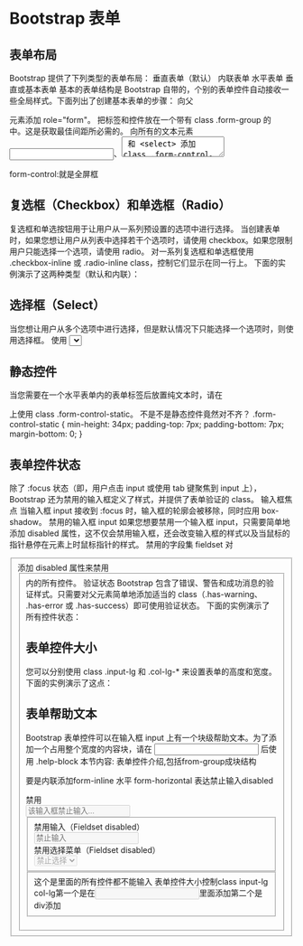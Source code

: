 # Bootstrap 表单 #
## 表单布局 ##
Bootstrap 提供了下列类型的表单布局：
垂直表单（默认）
内联表单
水平表单
垂直或基本表单
基本的表单结构是 Bootstrap 自带的，个别的表单控件自动接收一些全局样式。下面列出了创建基本表单的步骤：
向父 <form> 元素添加 role="form"。
把标签和控件放在一个带有 class .form-group 的 <div> 中。这是获取最佳间距所必需的。
向所有的文本元素 <input>、<textarea> 和 <select> 添加 class .form-control。
## 内联表单 ##
如果需要创建一个表单，它的所有元素是内联的，向左对齐的，标签是并排的，请向 <form> 标签添加 class .form-inline。
class="form-group" 获取最佳间距
内联表单
<form>class添加 form-inline
## 水平表单 ##
水平表单与其他表单不仅标记的数量上不同，而且表单的呈现形式也不同。如需创建一个水平布局的表单，请按下面的几个步骤进行：
向父 <form> 元素添加 class .form-horizontal。
把标签和控件放在一个带有 class .form-group 的 <div> 中。
向标签添加 class .control-label.在BootStrap默认情况下它的文本采用右对齐方式。一个小的label
## 支持的表单控件 ##
Bootstrap 支持最常见的表单控件，主要是 input、textarea、checkbox、radio 和 select。
输入框（Input）
最常见的表单文本字段是输入框 input。用户可以在其中输入大多数必要的表单数据。Bootstrap 提供了对所有原生的 HTML5 的 input 类型的支持，包括：text、password、datetime、datetime-local、date、month、time、week、number、email、url、search、tel 和 color。适当的 type 声明是必需的，这样才能让 input 获得完整的样式。
<form role="form">
  <div class="form-group">
    <label for="name">标签</label>
    <input type="text" class="form-control" placeholder="文本输入">
  </div>
 </form>
placeholder="文本输入"就是说form表单的内部提示

## 文本框（Textarea） ##
当您需要进行多行输入的时，则可以使用文本框 textarea。必要时可以改变 rows 属性（较少的行 = 较小的盒子，较多的行 = 较大的盒子）。
实例
<form role="form">
  <div class="form-group">
    <label for="name">文本框</label>
    <textarea class="form-control" rows="3"></textarea>
  </div>
</form>
form-control:就是全屏框

## 复选框（Checkbox）和单选框（Radio） ##
复选框和单选按钮用于让用户从一系列预设置的选项中进行选择。
当创建表单时，如果您想让用户从列表中选择若干个选项时，请使用 checkbox。如果您限制用户只能选择一个选项，请使用 radio。
对一系列复选框和单选框使用 .checkbox-inline 或 .radio-inline class，控制它们显示在同一行上。
下面的实例演示了这两种类型（默认和内联）：

## 选择框（Select） ##
当您想让用户从多个选项中进行选择，但是默认情况下只能选择一个选项时，则使用选择框。
使用 <select> 展示列表选项，通常是那些用户很熟悉的选择列表，比如州或者数字。
使用 multiple="multiple" 允许用户选择多个选项。

## 静态控件 ##
当您需要在一个水平表单内的表单标签后放置纯文本时，请在 <p> 上使用 class .form-control-static。
不是不是静态控件竟然对不齐？
.form-control-static {
  min-height: 34px;
  padding-top: 7px;
  padding-bottom: 7px;
  margin-bottom: 0;
}

## 表单控件状态 ##
除了 :focus 状态（即，用户点击 input 或使用 tab 键聚焦到 input 上），Bootstrap 还为禁用的输入框定义了样式，并提供了表单验证的 class。
输入框焦点
当输入框 input 接收到 :focus 时，输入框的轮廓会被移除，同时应用 box-shadow。
禁用的输入框 input
如果您想要禁用一个输入框 input，只需要简单地添加 disabled 属性，这不仅会禁用输入框，还会改变输入框的样式以及当鼠标的指针悬停在元素上时鼠标指针的样式。
禁用的字段集 fieldset
对 <fieldset> 添加 disabled 属性来禁用 <fieldset> 内的所有控件。
验证状态
Bootstrap 包含了错误、警告和成功消息的验证样式。只需要对父元素简单地添加适当的 class（.has-warning、 .has-error 或 .has-success）即可使用验证状态。
下面的实例演示了所有控件状态：


## 表单控件大小 ##
您可以分别使用 class .input-lg 和 .col-lg-* 来设置表单的高度和宽度。下面的实例演示了这点：
## 表单帮助文本 ##
Bootstrap 表单控件可以在输入框 input 上有一个块级帮助文本。为了添加一个占用整个宽度的内容块，请在 <input> 后使用 .help-block
本节内容:
表单控件介绍,包括from-group成块结构 <form role="form"> 要是内联添加form-inline 水平 form-horizontal 表达禁止输入disabled
 <div class="form-group">
    <label for="inputPassword" class="col-sm-2 control-label">禁用</label>
    <div class="col-sm-10">
      <input class="form-control" id="disabledInput" type="text" placeholder="该输入框禁止输入..." disabled>
    </div>
  </div>
  <fieldset disabled>
    <div class="form-group">
      <label for="disabledTextInput" class="col-sm-2 control-label">禁用输入（Fieldset disabled）</label>
      <div class="col-sm-10">
        <input type="text" id="disabledTextInput" class="form-control" placeholder="禁止输入">
      </div>
    </div>
    <div class="form-group">
      <label for="disabledSelect" class="col-sm-2 control-label">禁用选择菜单（Fieldset disabled）</label>
      <div class="col-sm-10">
        <select id="disabledSelect" class="form-control">
          <option>禁止选择</option>
        </select>
      </div>
    </div>
  </fieldset>

<fieldset disabled>这个是里面的所有控件都不能输入
表单控件大小控制class input-lg col-lg第一个是在<input class="">里面添加第二个是div添加
